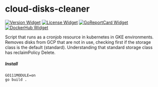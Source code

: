 # cloud-disks-cleaner

[![Version Widget]][Version] [![License Widget]][License] [![GoReportCard Widget]][GoReportCard] [![DockerHub Widget]][DockerHub]

[Version]: https://github.com/softonic/kube-gcp-disks-roomba/releases
[Version Widget]: https://img.shields.io/github/release/softonic/kube-gcp-disks-roomba.svg?maxAge=60
[License]: http://www.apache.org/licenses/LICENSE-2.0.txt
[License Widget]: https://img.shields.io/badge/license-APACHE2-1eb0fc.svg
[GoReportCard]: https://goreportcard.com/report/softonic/kube-gcp-disks-roomba
[GoReportCard Widget]: https://goreportcard.com/badge/softonic/kube-gcp-disks-roomba
[DockerHub]: https://hub.docker.com/r/softonic/kube-gcp-disks-roomba
[DockerHub Widget]: https://img.shields.io/docker/pulls/softonic/kube-gcp-disks-roomba.svg


Script that runs as a cronjob resource in kubernetes in GKE environments.
Removes disks from GCP that are not in use, checking first if the storage class is the default (standard).
Understanding that standard storage class has reclaimPolicy Delete.

##### Install

```
GO111MODULE=on
go build .
```

